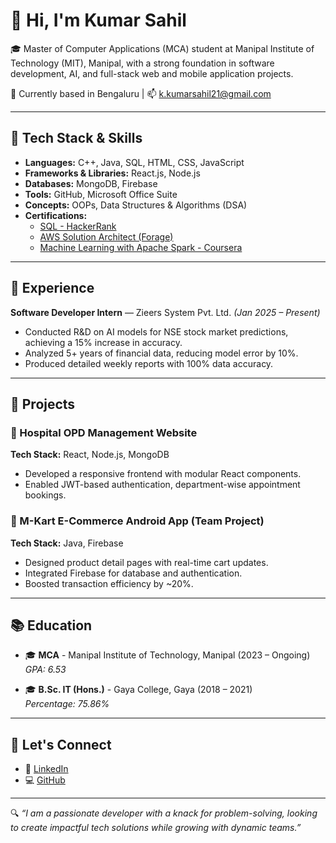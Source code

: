 # 👋 Hi, I'm Kumar Sahil

🎓 Master of Computer Applications (MCA) student at Manipal Institute of Technology (MIT), Manipal, with a strong foundation in software development, AI, and full-stack web and mobile application projects.

📍 Currently based in Bengaluru | 📫 [k.kumarsahil21@gmail.com](mailto:k.kumarsahil21@gmail.com)

---

## 🔧 Tech Stack & Skills

- **Languages:** C++, Java, SQL, HTML, CSS, JavaScript
- **Frameworks & Libraries:** React.js, Node.js
- **Databases:** MongoDB, Firebase
- **Tools:** GitHub, Microsoft Office Suite
- **Concepts:** OOPs, Data Structures & Algorithms (DSA)
- **Certifications:**
  - [SQL - HackerRank](https://www.hackerrank.com/certificates/147a2afbc188)
  - [AWS Solution Architect (Forage)](https://drive.google.com/file/d/1yFVUT5uSLNtYsin8PCYOP4GfWzv6PbvX/view?usp=sharing)
  - [Machine Learning with Apache Spark - Coursera](https://coursera.org/share/81be78cd9e025b542150ed1753cf0858)

---

## 💼 Experience

**Software Developer Intern** — Zieers System Pvt. Ltd. *(Jan 2025 – Present)*  
- Conducted R&D on AI models for NSE stock market predictions, achieving a 15% increase in accuracy.
- Analyzed 5+ years of financial data, reducing model error by 10%.
- Produced detailed weekly reports with 100% data accuracy.

---

## 🚀 Projects

### 🏥 Hospital OPD Management Website  
**Tech Stack:** React, Node.js, MongoDB  
- Developed a responsive frontend with modular React components.  
- Enabled JWT-based authentication, department-wise appointment bookings.  

### 🛒 M-Kart E-Commerce Android App (Team Project)  
**Tech Stack:** Java, Firebase  
- Designed product detail pages with real-time cart updates.  
- Integrated Firebase for database and authentication.
- Boosted transaction efficiency by ~20%.

---

## 📚 Education

- 🎓 **MCA** - Manipal Institute of Technology, Manipal (2023 – Ongoing)  
  *GPA: 6.53*

- 🎓 **B.Sc. IT (Hons.)** - Gaya College, Gaya (2018 – 2021)  
  *Percentage: 75.86%*

---

## 💬 Let's Connect

- 💼 [LinkedIn](https://www.linkedin.com/in/kumar-sahil-5630792b5)  
- 💻 [GitHub](https://github.com/kumarsahil2)

---

🔍 *“I am a passionate developer with a knack for problem-solving, looking to create impactful tech solutions while growing with dynamic teams.”*

